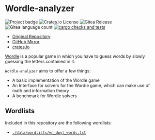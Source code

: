 # Wordle-analyzer


![Project badge](https://img.shields.io/badge/language-Rust-blue.svg)
![Crates.io License](https://img.shields.io/crates/l/wordle-analyzer)
![Gitea Release](https://img.shields.io/gitea/v/release/PlexSheep/wordle-analyzer?gitea_url=https%3A%2F%2Fgit.cscherr.de)
![Gitea language count](https://img.shields.io/gitea/languages/count/PlexSheep/wordle-analyzer?gitea_url=https%3A%2F%2Fgit.cscherr.de)
[![cargo checks and tests](https://github.com/PlexSheep/wordle-analyzer/actions/workflows/cargo.yaml/badge.svg)](https://github.com/PlexSheep/wordle-analyzer/actions/workflows/cargo.yaml)

* [Original Repository](https://git.cscherr.de/PlexSheep/wordle-analyzer)
* [GitHub Mirror](https://github.com/PlexSheep/wordle-analyzer)
* [crates.io](https://crates.io/crates/wordle-analyzer)

[Wordle](https://en.wikipedia.org/wiki/Wordle) is a popular game in which you
have to guess words by slowly guessing the letters contained in it.

`Wordle-analyzer` aims to offer a few things:

* A basic implementation of the Wordle game
* An Interface for solvers for the Wordle game, which can make use of math and
  information theory
* A benchmark for Wordle solvers

## Wordlists

Included in this repository are the following wordlists:

* [`./data/wordlists/en_dwyl_words.txt`](https://github.com/dwyl/english-words)
